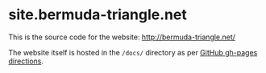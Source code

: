 # site.bermuda-triangle.net

This is the source code for the website: http://bermuda-triangle.net/

The website itself is hosted in the `/docs/` directory as per [GitHub gh-pages directions](https://help.github.com/en/articles/configuring-a-publishing-source-for-github-pages).
